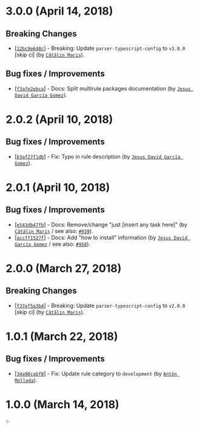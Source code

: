 # 3.0.0 (April 14, 2018)

## Breaking Changes

* [[`12bc9e648c`](https://github.com/sonarwhal/sonarwhal/commit/12bc9e648c16b881c631f78a50a386870fd7d636)] - Breaking: Update `parser-typescript-config` to `v3.0.0` [skip ci] (by [`Cătălin Mariș`](https://github.com/alrra)).

## Bug fixes / Improvements

* [[`f3afe2ebca`](https://github.com/sonarwhal/sonarwhal/commit/f3afe2ebca3226d4f8d73d0ba78881a3753ad521)] - Docs: Split multirule packages documentation (by [`Jesus David García Gomez`](https://github.com/sarvaje)).


# 2.0.2 (April 10, 2018)

## Bug fixes / Improvements

* [[`b3af27f1db`](https://github.com/sonarwhal/sonarwhal/commit/b3af27f1db7fdc4286fcfd532b88e522ee95eeec)] - Fix: Typo in rule description (by [`Jesus David García Gomez`](https://github.com/sarvaje)).


# 2.0.1 (April 10, 2018)

## Bug fixes / Improvements

* [[`e543db47fb`](https://github.com/sonarwhal/sonarwhal/commit/e543db47fbfcf857fb3d7000d9334c4e64ebeb12)] - Docs: Remove/change "just [insert any task here]" (by [`Cătălin Mariș`](https://github.com/alrra) / see also: [`#939`](https://github.com/sonarwhal/sonarwhal/issues/939)).
* [[`accff1527f`](https://github.com/sonarwhal/sonarwhal/commit/accff1527f07e4cb932cb79bf90ceadacbef0620)] - Docs: Add "how to install" information (by [`Jesus David García Gomez`](https://github.com/sarvaje) / see also: [`#958`](https://github.com/sonarwhal/sonarwhal/issues/958)).


# 2.0.0 (March 27, 2018)

## Breaking Changes

* [[`f37ef5a3b4`](https://github.com/sonarwhal/sonarwhal/commit/f37ef5a3b4c3cc11bfc14fabe5c970be62f753e4)] - Breaking: Update `parser-typescript-config` to `v2.0.0` [skip ci] (by [`Cătălin Mariș`](https://github.com/alrra)).


# 1.0.1 (March 22, 2018)

## Bug fixes / Improvements

* [[`34a90cabf8`](https://github.com/sonarwhal/sonarwhal/commit/34a90cabf8d07a5c1d1a08ef315acedb68f437f6)] - Fix: Update rule category to `development` (by [`Antón Molleda`](https://github.com/molant)).


# 1.0.0 (March 14, 2018)

✨
